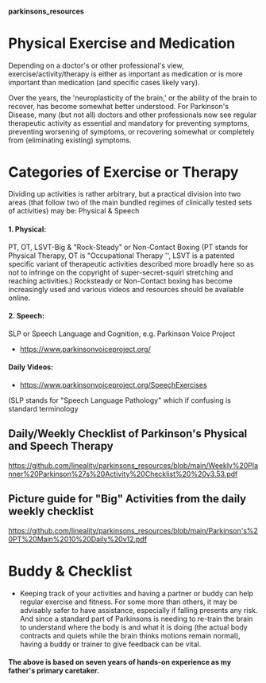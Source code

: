 #### parkinsons_resources

# Physical Exercise and Medication
Depending on a doctor's or other professional's view, exercise/activity/therapy is either as important as medication or is more important than medication (and specific cases likely vary). 

Over the years, the 'neuroplasticity of the brain,' or the ability of the brain to recover, has become somewhat better understood. For Parkinson's Disease, many (but not all) doctors and other professionals now see regular therapeutic activity as essential and mandatory for preventing symptoms, preventing worsening of symptoms, or recovering somewhat or completely from (eliminating existing) symptoms. 

# Categories of Exercise or Therapy
Dividing up activities is rather arbitrary, but a practical division into two areas (that follow two of the main bundled regimes of clinically tested sets of activities) may be: Physical & Speech

#### 1. Physical: 
PT, OT, LSVT-Big & "Rock-Steady" or Non-Contact Boxing
(PT stands for Physical Therapy, OT is "Occupational Therapy '', LSVT is a patented specific variant of therapeutic activities described more broadly here so as not to infringe on the copyright of super-secret-squirl stretching and reaching activities.) 
Rocksteady or Non-Contact boxing has become increasingly used and various videos and resources should be available online. 

#### 2. Speech: 
SLP or Speech Language and Cognition, e.g. Parkinson Voice Project
- https://www.parkinsonvoiceproject.org/
#### Daily Videos:
- https://www.parkinsonvoiceproject.org/SpeechExercises

(SLP stands for "Speech Language Pathology" which if confusing is standard terminology

## Daily/Weekly Checklist of Parkinson's Physical and Speech Therapy 
https://github.com/lineality/parkinsons_resources/blob/main/Weekly%20Planner%20Parkinson%27s%20Activity%20Checklist%20%20v3.53.pdf 

## Picture guide for "Big" Activities from the daily weekly checklist
https://github.com/lineality/parkinsons_resources/blob/main/Parkinson's%20PT%20Main%2010%20Daily%20v12.pdf 

# Buddy & Checklist
- Keeping track of your activities and having a partner or buddy can help regular exercise and fitness. For some more than others, it may be advisably safer to have assistance, especially if falling presents any risk. And since a standard part of Parkinsons is needing to re-train the brain to understand where the body is and what it is doing (the actual body contracts and quiets while the brain thinks motions remain normal), having a buddy or trainer to give feedback can be vital. 

#### The above is based on seven years of hands-on experience as my father's primary caretaker. 

